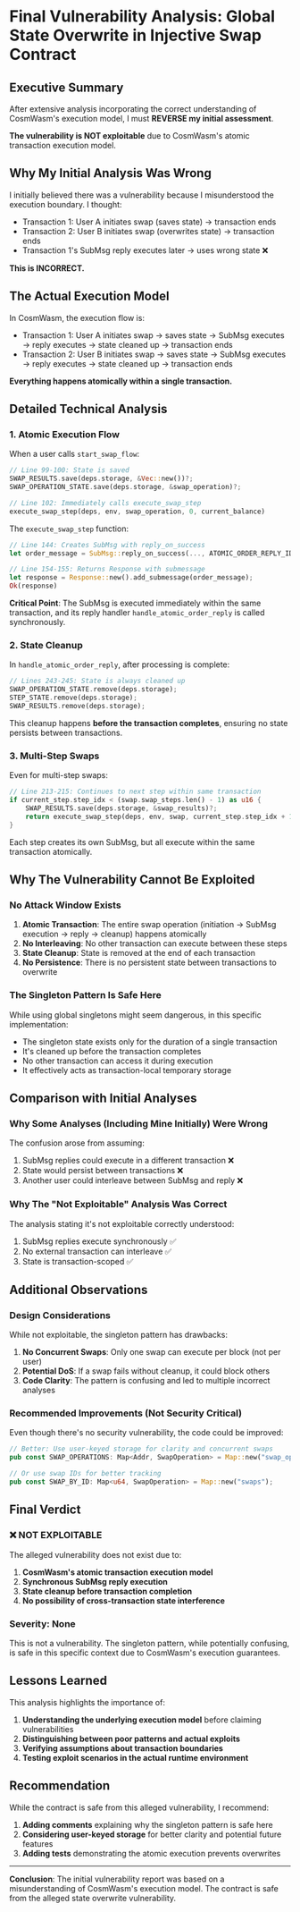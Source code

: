 # Final Vulnerability Analysis: Global State Overwrite in Injective Swap Contract

## Executive Summary

After extensive analysis incorporating the correct understanding of CosmWasm's execution model, I must **REVERSE my initial assessment**. 

**The vulnerability is NOT exploitable** due to CosmWasm's atomic transaction execution model.

## Why My Initial Analysis Was Wrong

I initially believed there was a vulnerability because I misunderstood the execution boundary. I thought:
- Transaction 1: User A initiates swap (saves state) → transaction ends
- Transaction 2: User B initiates swap (overwrites state) → transaction ends  
- Transaction 1's SubMsg reply executes later → uses wrong state ❌

**This is INCORRECT.** 

## The Actual Execution Model

In CosmWasm, the execution flow is:
- Transaction 1: User A initiates swap → saves state → SubMsg executes → reply executes → state cleaned up → transaction ends
- Transaction 2: User B initiates swap → saves state → SubMsg executes → reply executes → state cleaned up → transaction ends

**Everything happens atomically within a single transaction.**

## Detailed Technical Analysis

### 1. Atomic Execution Flow

When a user calls `start_swap_flow`:

```rust
// Line 99-100: State is saved
SWAP_RESULTS.save(deps.storage, &Vec::new())?;
SWAP_OPERATION_STATE.save(deps.storage, &swap_operation)?;

// Line 102: Immediately calls execute_swap_step
execute_swap_step(deps, env, swap_operation, 0, current_balance)
```

The `execute_swap_step` function:
```rust
// Line 144: Creates SubMsg with reply_on_success
let order_message = SubMsg::reply_on_success(..., ATOMIC_ORDER_REPLY_ID);

// Line 154-155: Returns Response with submessage
let response = Response::new().add_submessage(order_message);
Ok(response)
```

**Critical Point**: The SubMsg is executed immediately within the same transaction, and its reply handler `handle_atomic_order_reply` is called synchronously.

### 2. State Cleanup

In `handle_atomic_order_reply`, after processing is complete:

```rust
// Lines 243-245: State is always cleaned up
SWAP_OPERATION_STATE.remove(deps.storage);
STEP_STATE.remove(deps.storage);
SWAP_RESULTS.remove(deps.storage);
```

This cleanup happens **before the transaction completes**, ensuring no state persists between transactions.

### 3. Multi-Step Swaps

Even for multi-step swaps:
```rust
// Line 213-215: Continues to next step within same transaction
if current_step.step_idx < (swap.swap_steps.len() - 1) as u16 {
    SWAP_RESULTS.save(deps.storage, &swap_results)?;
    return execute_swap_step(deps, env, swap, current_step.step_idx + 1, new_balance);
}
```

Each step creates its own SubMsg, but all execute within the same transaction atomically.

## Why The Vulnerability Cannot Be Exploited

### No Attack Window Exists

1. **Atomic Transaction**: The entire swap operation (initiation → SubMsg execution → reply → cleanup) happens atomically
2. **No Interleaving**: No other transaction can execute between these steps
3. **State Cleanup**: State is removed at the end of each transaction
4. **No Persistence**: There is no persistent state between transactions to overwrite

### The Singleton Pattern Is Safe Here

While using global singletons might seem dangerous, in this specific implementation:
- The singleton state exists only for the duration of a single transaction
- It's cleaned up before the transaction completes
- No other transaction can access it during execution
- It effectively acts as transaction-local temporary storage

## Comparison with Initial Analyses

### Why Some Analyses (Including Mine Initially) Were Wrong

The confusion arose from assuming:
1. SubMsg replies could execute in a different transaction ❌
2. State would persist between transactions ❌
3. Another user could interleave between SubMsg and reply ❌

### Why The "Not Exploitable" Analysis Was Correct

The analysis stating it's not exploitable correctly understood:
1. SubMsg replies execute synchronously ✅
2. No external transaction can interleave ✅
3. State is transaction-scoped ✅

## Additional Observations

### Design Considerations

While not exploitable, the singleton pattern has drawbacks:
1. **No Concurrent Swaps**: Only one swap can execute per block (not per user)
2. **Potential DoS**: If a swap fails without cleanup, it could block others
3. **Code Clarity**: The pattern is confusing and led to multiple incorrect analyses

### Recommended Improvements (Not Security Critical)

Even though there's no security vulnerability, the code could be improved:

```rust
// Better: Use user-keyed storage for clarity and concurrent swaps
pub const SWAP_OPERATIONS: Map<Addr, SwapOperation> = Map::new("swap_ops");

// Or use swap IDs for better tracking
pub const SWAP_BY_ID: Map<u64, SwapOperation> = Map::new("swaps");
```

## Final Verdict

### ❌ NOT EXPLOITABLE

The alleged vulnerability does not exist due to:
1. **CosmWasm's atomic transaction execution model**
2. **Synchronous SubMsg reply execution**
3. **State cleanup before transaction completion**
4. **No possibility of cross-transaction state interference**

### Severity: None

This is not a vulnerability. The singleton pattern, while potentially confusing, is safe in this specific context due to CosmWasm's execution guarantees.

## Lessons Learned

This analysis highlights the importance of:
1. **Understanding the underlying execution model** before claiming vulnerabilities
2. **Distinguishing between poor patterns and actual exploits**
3. **Verifying assumptions about transaction boundaries**
4. **Testing exploit scenarios in the actual runtime environment**

## Recommendation

While the contract is safe from this alleged vulnerability, I recommend:
1. **Adding comments** explaining why the singleton pattern is safe here
2. **Considering user-keyed storage** for better clarity and potential future features
3. **Adding tests** demonstrating the atomic execution prevents overwrites

---

**Conclusion**: The initial vulnerability report was based on a misunderstanding of CosmWasm's execution model. The contract is safe from the alleged state overwrite vulnerability.